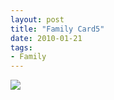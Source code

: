 ```yaml
---
layout: post
title: "Family Card5"
date: 2010-01-21
tags: 
- Family
---
```






<div class="polaroidcard">
  <img src="https://mahiwedsaniket.github.io/pictures/5.png">
</div>

